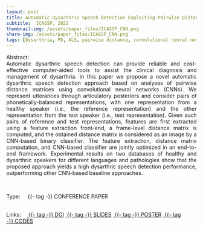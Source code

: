 ```yaml
---
layout: post
title: Automatic Dysarthric Speech Detection Exploiting Pairwise Distance-Based Convolutional Neural Networks 
subtitle:  ICASSP, 2021
thumbnail-img: /assets/paper_files/ICASSP_CNN.png
share-img: /assets/paper_files/ICASSP_CNN.png
tags: [Dysarthria, PD, ALS, pairwise distance, convolutional neural network]
---
```


<p align="justify">
Abstract:<br />
Automatic dysarthric speech detection can provide reliable and cost-effective computer-aided tools to assist the clinical diagnosis and management of dysarthria. In this paper we propose a novel automatic dysarthric speech detection approach based on analyses of pairwise distance matrices using convolutional neural networks (CNNs). We represent utterances through articulatory posteriors and consider pairs of phonetically-balanced representations, with one representation from a healthy speaker (i.e., the reference representation) and the other representation from the test speaker (i.e., test representation). Given such pairs of reference and test representations, features are first extracted using a feature extraction front-end, a frame-level distance matrix is computed, and the obtained distance matrix is considered as an image by a CNN-based binary classifier. The feature extraction, distance matrix computation, and CNN-based classifier are jointly optimized in an end-to-end framework. Experimental results on two databases of healthy and dysarthric speakers for different languages and pathologies show that the proposed approach yields a high dysarthric speech detection performance, outperforming other CNN-based baseline approaches.
</p>

<br />


<span>Type:&nbsp;&nbsp;&nbsp;</span>
<a class="btn btn-outline-success"><i class="fas fa-book-open" aria-hidden="true"></i>&nbsp;{{- tag -}}&nbsp;CONFERENCE PAPER</a>
<br />
<br />

<span>Links:&nbsp;&nbsp;&nbsp;</span>
<a href="https://ieeexplore.ieee.org/abstract/document/9413922" class="btn btn-outline-success"><i class="fas fa-link" aria-hidden="true"></i>&nbsp;{{- tag -}}&nbsp;DOI</a>
<a href="https://github.com/PJanbakhshi/Pjanbakhshi.github.io/blob/master/docs/ICASSP_2021.pdf" class="btn btn-outline-success"><i class="far fa-file-pdf" aria-hidden="true"></i>&nbsp;{{- tag -}}&nbsp;SLIDES</a>
<a href="https://github.com/PJanbakhshi/Pjanbakhshi.github.io/blob/master/docs/ICASSP2021_poster.pdf" class="btn btn-outline-success"><i class="far fa-file-pdf" aria-hidden="true"></i>&nbsp;{{- tag -}}&nbsp;POSTER</a>
<a href="https://github.com/idiap/distance-based-cnn" class="btn btn-outline-success"><i class="fas fa-code" aria-hidden="true"></i>&nbsp;{{- tag -}}&nbsp;CODES</a>

<!--
<a href="https://ieeexplore.ieee.org/abstract/document/9054765" class="btn btn-outline-success"><i class="fas fa-link" aria-hidden="true"></i>&nbsp;{{- tag -}}&nbsp;DOI</a>
<a href="https://github.com/PJanbakhshi/Pjanbakhshi.github.io/blob/master/docs/PESTO-S_slides.pdf" class="btn btn-outline-success"><i class="far fa-file-pdf" aria-hidden="true"></i>&nbsp;{{- tag -}}&nbsp;SLIDES</a>
-->



